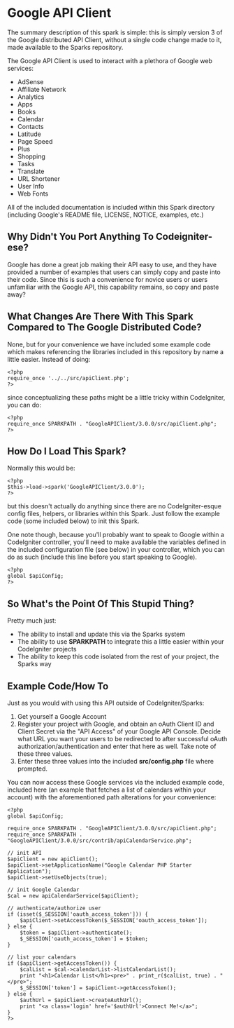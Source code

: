 Google API Client
=================

The summary description of this spark is simple: this is simply version 3 of the Google distributed API Client, without a single code change made to it, made available to the Sparks repository.

The Google API Client is used to interact with a plethora of Google web services:

- AdSense
- Affiliate Network
- Analytics
- Apps
- Books
- Calendar
- Contacts
- Latitude
- Page Speed
- Plus
- Shopping
- Tasks
- Translate
- URL Shortener
- User Info
- Web Fonts

All of the included documentation is included within this Spark directory (including Google's README file, LICENSE, NOTICE, examples, etc.)

Why Didn't You Port Anything To Codeigniter-ese?
------------------------------------------------

Google has done a great job making their API easy to use, and they have provided a number of examples that users can simply copy and paste into their code. Since this is such a convenience for novice users or users unfamiliar with the Google API, this capability remains, so copy and paste away?

What Changes Are There With This Spark Compared to The Google Distributed Code?
-------------------------------------------------------------------------------

None, but for your convenience we have included some example code which makes referencing the libraries included in this repository by name a little easier. Instead of doing:

	<?php
	require_once '../../src/apiClient.php';
	?>

since conceptualizing these paths might be a little tricky within CodeIgniter, you can do:

	<?php
	require_once SPARKPATH . "GoogleAPIClient/3.0.0/src/apiClient.php";
	?>
	

How Do I Load This Spark?
-------------------------

Normally this would be:

	<?php
	$this->load->spark('GoogleAPIClient/3.0.0');
	?>
	
but this doesn't actually do anything since there are no CodeIgniter-esque config files, helpers, or libraries within this Spark. Just follow the example code (some included below) to init this Spark.

One note though, because you'll probably want to speak to Google within a CodeIgniter controller, you'll need to make available the variables defined in the included configuration file (see below) in your controller, which you can do as such (include this line before you start speaking to Google).

	<?php
	global $apiConfig;
	?>

So What's the Point Of This Stupid Thing?
-----------------------------------------

Pretty much just:

- The ability to install and update this via the Sparks system
- The ability to use **SPARKPATH** to integrate this a little easier within your CodeIgniter projects
- The ability to keep this code isolated from the rest of your project, the Sparks way

Example Code/How To
-------------------

Just as you would with using this API outside of CodeIgniter/Sparks:

1. Get yourself a Google Account
2. Register your project with Google, and obtain an oAuth Client ID and Client Secret via the "API Access" of your Google API Console. Decide what URL you want your users to be redirected to after successful oAuth authorization/authentication and enter that here as well. Take note of these three values.
3. Enter these three values into the included **src/config.php** file where prompted.

You can now access these Google services via the included example code, included here (an example that fetches a list of calendars within your account) with the aforementioned path alterations for your convenience:

	<?php
	global $apiConfig;

	require_once SPARKPATH . "GoogleAPIClient/3.0.0/src/apiClient.php";
	require_once SPARKPATH . "GoogleAPIClient/3.0.0/src/contrib/apiCalendarService.php";

	// init API
	$apiClient = new apiClient();
	$apiClient->setApplicationName("Google Calendar PHP Starter Application");
	$apiClient->setUseObjects(true);
	
	// init Google Calendar
	$cal = new apiCalendarService($apiClient);

	// authenticate/authorize user
	if (isset($_SESSION['oauth_access_token'])) {
		$apiClient->setAccessToken($_SESSION['oauth_access_token']);
	} else {
		$token = $apiClient->authenticate();
		$_SESSION['oauth_access_token'] = $token;
	}

	// list your calendars
	if ($apiClient->getAccessToken()) {
		$calList = $cal->calendarList->listCalendarList();
		print "<h1>Calendar List</h1><pre>" . print_r($calList, true) . "</pre>";
		$_SESSION['token'] = $apiClient->getAccessToken();
	} else {
		$authUrl = $apiClient->createAuthUrl();
		print "<a class='login' href='$authUrl'>Connect Me!</a>";
	}
	?>

